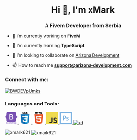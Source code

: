 <h1 align="center">Hi 👋, I'm xMark</h1>
<h3 align="center">A Fivem Developer from Serbia</h3>

- 🔭 I’m currently working on **FiveM**

- 🌱 I’m currently learning **TypeScript**

- 👯 I’m looking to collaborate on [Arizona Development](https://arizona-development.com)

- 📫 How to reach me **support@arizona-development.com**

<h3 align="left">Connect with me:</h3>
<p align="left">
<a href="https://discord.gg/BWDEVpUmks" target="blank"><img align="center" src="https://raw.githubusercontent.com/rahuldkjain/github-profile-readme-generator/master/src/images/icons/Social/discord.svg" alt="BWDEVpUmks" height="30" width="40" /></a>
</p>

<h3 align="left">Languages and Tools:</h3>
<p align="left"> <a href="https://getbootstrap.com" target="_blank" rel="noreferrer"> <img src="https://raw.githubusercontent.com/devicons/devicon/master/icons/bootstrap/bootstrap-plain-wordmark.svg" alt="bootstrap" width="40" height="40"/> </a> <a href="https://www.w3schools.com/css/" target="_blank" rel="noreferrer"> <img src="https://raw.githubusercontent.com/devicons/devicon/master/icons/css3/css3-original-wordmark.svg" alt="css3" width="40" height="40"/> </a> <a href="https://www.w3.org/html/" target="_blank" rel="noreferrer"> <img src="https://raw.githubusercontent.com/devicons/devicon/master/icons/html5/html5-original-wordmark.svg" alt="html5" width="40" height="40"/> </a> <a href="https://developer.mozilla.org/en-US/docs/Web/JavaScript" target="_blank" rel="noreferrer"> <img src="https://raw.githubusercontent.com/devicons/devicon/master/icons/javascript/javascript-original.svg" alt="javascript" width="40" height="40"/> </a> <a href="https://www.photoshop.com/en" target="_blank" rel="noreferrer"> <img src="https://raw.githubusercontent.com/devicons/devicon/master/icons/photoshop/photoshop-line.svg" alt="photoshop" width="40" height="40"/> </a> <a href="https://www.adobe.com/products/xd.html" target="_blank" rel="noreferrer"> <img src="https://cdn.worldvectorlogo.com/logos/adobe-xd.svg" alt="xd" width="40" height="40"/> </a> </p>

<p><img align="left" src="https://github-readme-stats.vercel.app/api/top-langs?username=xmark621&show_icons=true&locale=en&layout=compact" alt="xmark621" /></p>

<p>&nbsp;<img align="center" src="https://github-readme-stats.vercel.app/api?username=xmark621&show_icons=true&locale=en" alt="xmark621" /></p>
